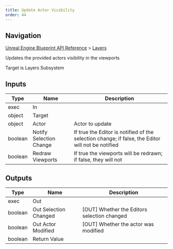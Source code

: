 ```yaml
---
title: Update Actor Visibility
order: 44
---
```

## Navigation

[Unreal Engine Blueprint API Reference](https://dev.epicgames.com/documentation/en-us/unreal-engine/BlueprintAPI) > [Layers](https://dev.epicgames.com/documentation/en-us/unreal-engine/BlueprintAPI/Layers)

Updates the provided actors visibility in the viewports

Target is Layers Subsystem

## Inputs

| Type | Name | Description |
| --- | --- | --- |
| exec | In |  |
| object | Target |  |
| object | Actor | Actor to update |
| boolean | Notify Selection Change | If true the Editor is notified of the selection change; if false, the Editor will not be notified |
| boolean | Redraw Viewports | If true the viewports will be redrawn; if false, they will not |

## Outputs

| Type | Name | Description |
| --- | --- | --- |
| exec | Out |  |
| boolean | Out Selection Changed | \[OUT\] Whether the Editors selection changed |
| boolean | Out Actor Modified | \[OUT\] Whether the actor was modified |
| boolean | Return Value |  |
